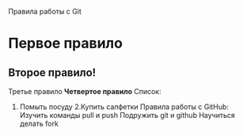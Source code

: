 Правила работы с Git
# Первое правило
## Второе правило!
Третье правило
**Четвертое правило**
Список:

1. Помыть посуду
2.Купить салфетки
Правила работы с GitHub:
Изучить команды pull и push
Подружить git и github
Научиться делать fork 